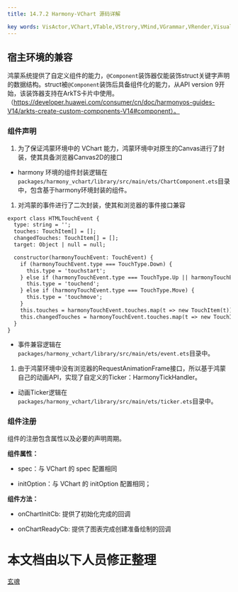 ```yaml
---
title: 14.7.2 Harmony-VChart 源码详解    

key words: VisActor,VChart,VTable,VStrory,VMind,VGrammar,VRender,Visualization,Chart,Data,Table,Graph,Gis,LLM
---
```

## 宿主环境的兼容

鸿蒙系统提供了自定义组件的能力，`@Component`装饰器仅能装饰struct关键字声明的数据结构。struct被`@Component`装饰后具备组件化的能力，从API version 9开始，该装饰器支持在ArkTS卡片中使用。（https://developer.huawei.com/consumer/cn/doc/harmonyos-guides-V14/arkts-create-custom-components-V14#component）。    



### 组件声明

1. 为了保证鸿蒙环境中的 VChart 能力，鸿蒙环境中对原生的Canvas进行了封装，使其具备浏览器Canvas2D的接口    

*  harmony 环境的组件封装逻辑在`packages/harmony_vchart/library/src/main/ets/ChartComponent.ets`目录中，包含基于harmony环境封装的组件。    

1. 对鸿蒙的事件进行了二次封装，使其和浏览器的事件接口兼容    

```xml
export class HTMLTouchEvent {
  type: string = '';
  touches: TouchItem[] = [];
  changedTouches: TouchItem[] = [];
  target: Object | null = null;

  constructor(harmonyTouchEvent: TouchEvent) {
    if (harmonyTouchEvent.type === TouchType.Down) {
      this.type = 'touchstart';
    } else if (harmonyTouchEvent.type === TouchType.Up || harmonyTouchEvent.type === TouchType.Cancel) {
      this.type = 'touchend';
    } else if (harmonyTouchEvent.type === TouchType.Move) {
      this.type = 'touchmove';
    }
    this.touches = harmonyTouchEvent.touches.map(t => new TouchItem(t));
    this.changedTouches = harmonyTouchEvent.touches.map(t => new TouchItem(t));
  }
}    

```
*  事件兼容逻辑在`packages/harmony_vchart/library/src/main/ets/event.ets`目录中。    

1. 由于鸿蒙环境中没有浏览器的RequestAnimationFrame接口，所以基于鸿蒙自己的动画API，实现了自定义的Ticker：HarmonyTickHandler。    

*  动画Ticker逻辑在`packages/harmony_vchart/library/src/main/ets/ticker.ets`目录中。    



### 组件注册

组件的注册包含属性以及必要的声明周期。    

**组件属性：**    

*  spec：与 VChart 的 spec 配置相同    

*  initOption：与 VChart 的 initOption 配置相同；    

**组件方法：**    

*  onChartInitCb: 提供了初始化完成的回调    

*  onChartReadyCb: 提供了图表完成创建准备绘制的回调    



 # 本文档由以下人员修正整理 
 [玄魂](https://github.com/xuanhun)